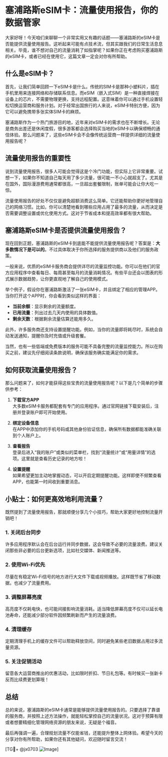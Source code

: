 # 塞浦路斯eSIM卡：流量使用报告，你的数据管家

大家好呀！今天咱们来聊聊一个非常实用又有趣的话题——塞浦路斯的eSIM卡是否能提供流量使用报告。这听起来可能有点技术流，但其实跟我们的日常生活息息相关。毕竟，谁不想对自己的流量消耗了如指掌呢？如果你正在考虑购买塞浦路斯的eSIM卡，或者已经在使用它，这篇文章一定会对你有所帮助。

## 什么是eSIM卡？

首先，让我们简单回顾一下eSIM卡是什么。传统的SIM卡是那种小塑料片，插在手机里用来连接网络和存储联系信息。而eSIM（嵌入式SIM）是一种直接焊接在设备上的芯片，不需要物理更换，支持远程配置。这意味着你可以通过手机设置轻松切换运营商和服务计划。对于经常出国旅行的人来说，eSIM卡特别方便，因为它可以避免携带多张实体SIM卡的麻烦。

塞浦路斯作为一个热门旅游目的地，近年来对eSIM卡的需求也在不断增长。无论是商务出差还是休闲度假，很多游客都会选择购买当地的eSIM卡以确保顺畅的通信体验。那么问题来了，这些eSIM卡会不会像传统运营商一样提供详细的流量使用报告呢？

## 流量使用报告的重要性

说到流量使用报告，很多人可能会觉得这是个冷门功能，但实际上它非常重要。试想一下，如果你不知道自己每天用了多少流量，很可能一不小心就超支了。尤其是在国外，国际漫游费用通常都很高，一旦超出套餐限制，账单可能会让你大吃一惊。

流量使用报告的好处不仅仅是避免超额消费这么简单。它还能帮助你更好地管理自己的网络习惯。比如，你可以清楚地看到哪些应用占用了最多的流量，从而决定是否需要调整设置或优化使用方式。这对于节省成本和提高效率都有很大帮助。

## 塞浦路斯eSIM卡是否提供流量使用报告？

现在回到正题，塞浦路斯的eSIM卡到底能不能提供流量使用报告呢？答案是：**大多数情况下是可以的**。不过具体取决于你所选择的服务提供商以及他们的服务政策。

一般来说，优质的eSIM卡服务商会提供详尽的流量监控功能。你可以在他们的官方应用程序中查看每日、每周甚至每月的流量消耗情况。有些平台还会以图表的形式展示数据趋势，让你更直观地了解自己的使用模式。

举个例子，假设你在塞浦路斯激活了一张eSIM卡，并且绑定了相应的管理APP。当你打开这个APP时，你会看到类似这样的界面：

- **当前余额**：显示剩余的流量额度。
- **已用流量**：列出过去几天内使用的具体数值。
- **剩余天数**：根据剩余流量估算还能用多久。

此外，许多服务商还支持设置提醒功能。例如，当你的流量即将耗尽时，系统会自动发送通知，提醒你及时充值或升级套餐。

当然，也有一些低端或免费版本的服务可能不具备完整的流量监控能力。所以在购买之前，建议先仔细阅读条款说明，确保该服务确实能满足你的需求。

## 如何获取流量使用报告？

那么问题来了，如何才能获得这些宝贵的流量使用报告呢？以下是几个简单的步骤供参考：

1. **下载官方APP**  
   大多数eSIM卡服务都配套有专门的应用程序。通过官网链接下载安装后，注册并登录账户即可开始使用。

2. **绑定设备信息**  
   在APP中添加你的手机号码或其他身份验证信息，确保所有数据都能准确关联到个人账户上。

3. **查看报告**  
   登录后进入“我的账户”或类似的菜单栏，找到“流量统计”或“用量详情”的选项。这里就是查看历史记录的地方啦！

4. **设置提醒**  
   如果希望更加主动地掌握动态，可以开启定期提醒功能。这样即使不频繁查看APP，也能第一时间收到重要消息。

## 小贴士：如何更高效地利用流量？

既然提到了流量使用报告，那就顺便分享几个小技巧，帮助大家更好地控制流量开销吧！

### 1. 关闭后台同步
许多应用程序默认会在后台运行并同步数据，这会导致不必要的流量浪费。建议关闭那些非必要的后台更新选项，比如社交媒体、新闻推送等。

### 2. 使用Wi-Fi优先
尽量在有稳定Wi-Fi信号的地方进行大文件下载或视频播放。这样既节省了移动数据，也减少了流量费用。

### 3. 调整屏幕亮度
高亮度不仅耗电快，也可能间接影响流量消耗。适当降低屏幕亮度不仅可以延长电池寿命，还能减少部分软件因频繁刷新而产生的流量浪费。

### 4. 清理缓存
定期清理手机上的缓存文件可以帮助释放空间，同时避免某些老旧数据占用过多流量资源。

### 5. 关注促销活动
留意各大运营商推出的优惠活动，比如限时折扣、节日礼包等。有时候买一张新卡反而比续费更划算哦！

## 总结

总的来说，塞浦路斯的eSIM卡通常是能够提供流量使用报告的。只要选择了靠谱的服务商，并按照上述方法操作，就能轻松掌控自己的流量状况。这对于预算有限或者想要精细化管理网络资源的朋友来说，无疑是个福音。

最后再强调一遍，合理规划流量不仅能省钱，还能提升整体上网体验。希望今天的分享对你有所帮助，如果你还有其他疑问，欢迎随时留言交流！

[TG💪+ @jx0703 ![Image](https://github.com/user-attachments/assets/dbca1d08-cadb-493c-b0ec-ad6f7a83f270)]